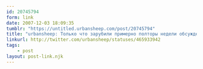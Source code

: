 ```yaml
---
id: 20745794
form: link
date: 2007-12-03 18:09:35
tumblr: "https://untitled.urbansheep.com/post/20745794"
title: "urbansheep: Только что зарубили примерно полторы недели обсуждений. В смысле, отправилось в мусор. В смысле &quot;давайте делать иначе&quot;. Утомляет."
linkurl: http://twitter.com/urbansheep/statuses/465933942
tags:
    - post
layout: post-link.njk
---
```


